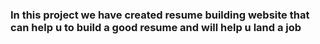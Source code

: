 <h3>In this project we have created resume building website that can help u to build a good resume and  will help u land a job</h3>
